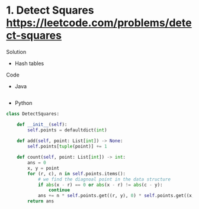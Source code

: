 # 1. Detect Squares https://leetcode.com/problems/detect-squares

Solution

- Hash tables

Code

- Java

```java

```

- Python

```python
class DetectSquares:

    def __init__(self):
        self.points = defaultdict(int)
        
    def add(self, point: List[int]) -> None:
        self.points[tuple(point)] += 1

    def count(self, point: List[int]) -> int:
        ans = 0
        x, y = point
        for (r, c), n in self.points.items():
            # we find the diagnoal point in the data structure
            if abs(x - r) == 0 or abs(x - r) != abs(c - y):
                continue
            ans += n * self.points.get((r, y), 0) * self.points.get((x, c), 0)
        return ans
```
